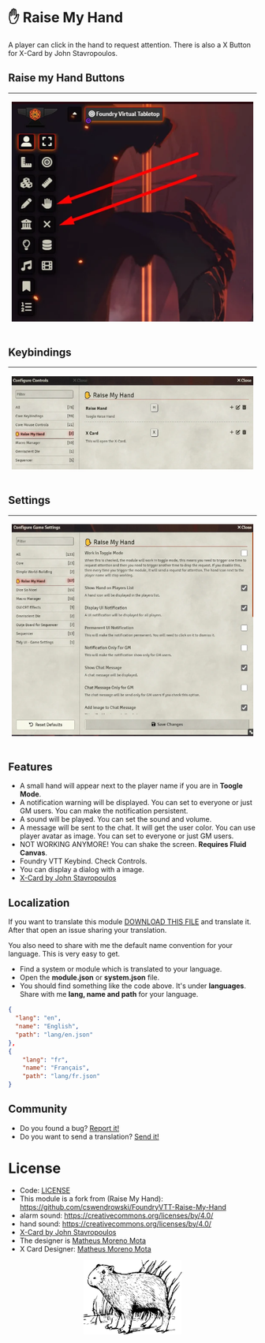 # ✋ Raise My Hand
A player can click in the hand to request attention. There is also a X Button for X-Card by John Stavropoulos. 

## Raise my Hand Buttons
<table>
<thead>
  <tr>
    <th>
      <p align="center">
        <img width="700" src="assets/doc_buttons.webp">
      </p>
    </th>
  </tr>
</thead>
</table> 

## Keybindings
<table>
<thead>
  <tr>
    <th>
      <p align="center">
        <img width="700" src="assets/doc_keys.webp">
      </p>
    </th>
  </tr>
</thead>
</table> 

## Settings
<table>
<thead>
  <tr>
    <th>
      <p align="center">
        <img width="700" src="assets/doc_settings.webp">
      </p>
    </th>
  </tr>
</thead>
</table> 

## Features
- A small hand will appear next to the player name if you are in **Toogle Mode**.
- A notification warning will be displayed. You can set to everyone or just GM users. You can make the notification persistent.
- A sound will be played. You can set the sound and volume.
- A message will be sent to the chat. It will get the user color. You can use player avatar as image. You can set to everyone or just GM users.
- NOT WORKING ANYMORE! You can shake the screen. **Requires Fluid Canvas**.
- Foundry VTT Keybind. Check Controls.
- You can display a dialog with a image.
- [X-Card by John Stavropoulos](https://docs.google.com/document/d/1SB0jsx34bWHZWbnNIVVuMjhDkrdFGo1_hSC2BWPlI3A/edit) 

## Localization
If you want to translate this module [DOWNLOAD THIS FILE](https://raw.githubusercontent.com/brunocalado/raise-my-hand-plus/main/lang/en.json) and translate it. After that open an issue sharing your translation. 

You also need to share with me the default name convention for your language. This is very easy to get. 
- Find a system or module which is translated to your language. 
- Open the **module.json** or **system.json** file.
- You should find something like the code above. It's under **languages**. Share with me **lang, name and path** for your language.
```json
{
  "lang": "en",
  "name": "English",
  "path": "lang/en.json"
},
{
    "lang": "fr",
    "name": "Français",
    "path": "lang/fr.json"
}  
```

## Community
- Do you found a bug? [Report it!](https://github.com/brunocalado/raise-my-hand-plus/issues)
- Do you want to send a translation? [Send it!](https://github.com/brunocalado/raise-my-hand-plus/issues)

# License
- Code: [LICENSE](https://github.com/brunocalado/raise-my-hand-plus/blob/main/LICENSE)
- This module is a fork from (Raise My Hand): https://github.com/cswendrowski/FoundryVTT-Raise-My-Hand
- alarm sound: https://creativecommons.org/licenses/by/4.0/
- hand sound: https://creativecommons.org/licenses/by/4.0/
- [X-Card by John Stavropoulos](https://docs.google.com/document/d/1SB0jsx34bWHZWbnNIVVuMjhDkrdFGo1_hSC2BWPlI3A/edit)
- The designer is [Matheus Moreno Mota](https://www.instagram.com/matheus_mesmo/)
- X Card Designer: [Matheus Moreno Mota](https://www.instagram.com/matheus_mesmo/)
<p align="center">
  <img width="200" src="assets/capybara.webp">
</p>